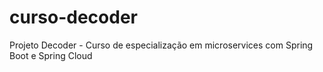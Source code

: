 # curso-decoder
Projeto Decoder - Curso de especialização em microservices com Spring Boot e Spring Cloud
